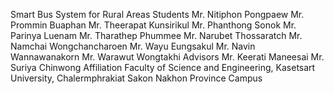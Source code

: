 Smart Bus System for Rural Areas
Students
Mr. Nitiphon Pongpaew
Mr. Prommin Buaphan
Mr. Theerapat Kunsirikul
Mr. Phanthong Sonok
Mr. Parinya Luenam
Mr. Tharathep Phummee
Mr. Narubet Thossaratch
Mr. Namchai Wongchancharoen
Mr. Wayu Eungsakul
Mr. Navin Wannawanakorn
Mr. Warawut Wongtakhi
Advisors
Mr. Keerati Maneesai
Mr. Suriya Chinwong
Affiliation
Faculty of Science and Engineering, Kasetsart University, Chalermphrakiat Sakon Nakhon Province Campus
